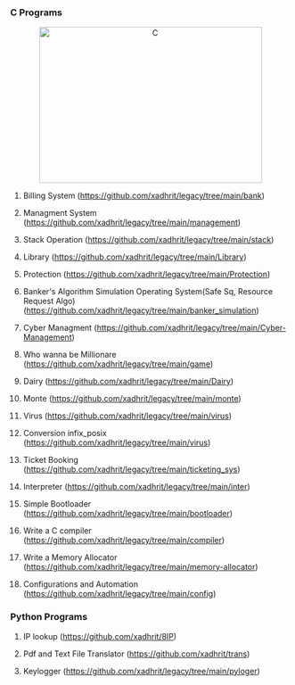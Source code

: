 ###  C Programs

<p align="center">
<img src="./virus/c.jpg" height="280px" width="400"  alt="C" />
</p>

1. Billing System (https://github.com/xadhrit/legacy/tree/main/bank)

2. Managment System  (https://github.com/xadhrit/legacy/tree/main/management)

3. Stack Operation (https://github.com/xadhrit/legacy/tree/main/stack)

4. Library  (https://github.com/xadhrit/legacy/tree/main/Library)

5. Protection (https://github.com/xadhrit/legacy/tree/main/Protection)

6. Banker's Algorithm Simulation Operating System(Safe Sq, Resource Request Algo) 
  (https://github.com/xadhrit/legacy/tree/main/banker_simulation)

7. Cyber Managment (https://github.com/xadhrit/legacy/tree/main/Cyber-Management)

8. Who wanna be Millionare (https://github.com/xadhrit/legacy/tree/main/game)

9. Dairy (https://github.com/xadhrit/legacy/tree/main/Dairy)

10. Monte (https://github.com/xadhrit/legacy/tree/main/monte)

11. Virus (https://github.com/xadhrit/legacy/tree/main/virus)

12. Conversion infix_posix (https://github.com/xadhrit/legacy/tree/main/virus)

13. Ticket Booking (https://github.com/xadhrit/legacy/tree/main/ticketing_sys)

14. Interpreter (https://github.com/xadhrit/legacy/tree/main/inter)

15. Simple Bootloader (https://github.com/xadhrit/legacy/tree/main/bootloader)

16. Write a C compiler (https://github.com/xadhrit/legacy/tree/main/compiler)

17. Write a Memory Allocator (https://github.com/xadhrit/legacy/tree/main/memory-allocator)

18. Configurations and Automation (https://github.com/xadhrit/legacy/tree/main/config)


### Python Programs

1. IP lookup (https://github.com/xadhrit/8IP)

2. Pdf and Text File Translator (https://github.com/xadhrit/trans)

3. Keylogger (https://github.com/xadhrit/legacy/tree/main/pyloger)
